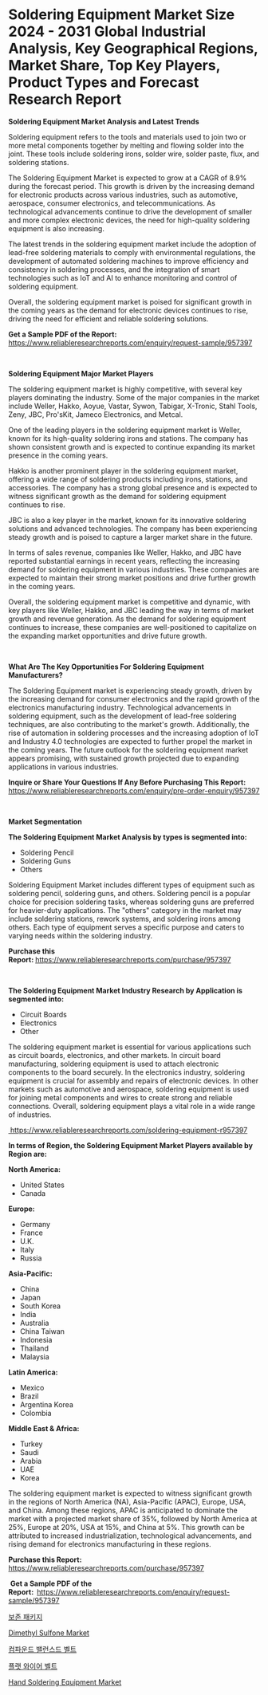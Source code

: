<p><h1>Soldering Equipment Market Size 2024 - 2031 Global Industrial Analysis, Key Geographical Regions, Market Share, Top Key Players, Product Types and Forecast Research Report</h1></p><p><strong>Soldering Equipment Market Analysis and Latest Trends</strong></p>
<p><p>Soldering equipment refers to the tools and materials used to join two or more metal components together by melting and flowing solder into the joint. These tools include soldering irons, solder wire, solder paste, flux, and soldering stations.</p><p>The Soldering Equipment Market is expected to grow at a CAGR of 8.9% during the forecast period. This growth is driven by the increasing demand for electronic products across various industries, such as automotive, aerospace, consumer electronics, and telecommunications. As technological advancements continue to drive the development of smaller and more complex electronic devices, the need for high-quality soldering equipment is also increasing.</p><p>The latest trends in the soldering equipment market include the adoption of lead-free soldering materials to comply with environmental regulations, the development of automated soldering machines to improve efficiency and consistency in soldering processes, and the integration of smart technologies such as IoT and AI to enhance monitoring and control of soldering equipment.</p><p>Overall, the soldering equipment market is poised for significant growth in the coming years as the demand for electronic devices continues to rise, driving the need for efficient and reliable soldering solutions.</p></p>
<p><strong>Get a Sample PDF of the Report:&nbsp;</strong> <a href="https://www.reliableresearchreports.com/enquiry/request-sample/957397">https://www.reliableresearchreports.com/enquiry/request-sample/957397</a></p>
<p>&nbsp;</p>
<p><strong>Soldering Equipment Major Market Players</strong></p>
<p><p>The soldering equipment market is highly competitive, with several key players dominating the industry. Some of the major companies in the market include Weller, Hakko, Aoyue, Vastar, Sywon, Tabigar, X-Tronic, Stahl Tools, Zeny, JBC, Pro'sKit, Jameco Electronics, and Metcal.</p><p>One of the leading players in the soldering equipment market is Weller, known for its high-quality soldering irons and stations. The company has shown consistent growth and is expected to continue expanding its market presence in the coming years.</p><p>Hakko is another prominent player in the soldering equipment market, offering a wide range of soldering products including irons, stations, and accessories. The company has a strong global presence and is expected to witness significant growth as the demand for soldering equipment continues to rise.</p><p>JBC is also a key player in the market, known for its innovative soldering solutions and advanced technologies. The company has been experiencing steady growth and is poised to capture a larger market share in the future.</p><p>In terms of sales revenue, companies like Weller, Hakko, and JBC have reported substantial earnings in recent years, reflecting the increasing demand for soldering equipment in various industries. These companies are expected to maintain their strong market positions and drive further growth in the coming years.</p><p>Overall, the soldering equipment market is competitive and dynamic, with key players like Weller, Hakko, and JBC leading the way in terms of market growth and revenue generation. As the demand for soldering equipment continues to increase, these companies are well-positioned to capitalize on the expanding market opportunities and drive future growth.</p></p>
<p>&nbsp;</p>
<p><strong>What Are The Key Opportunities For Soldering Equipment Manufacturers?</strong></p>
<p><p>The Soldering Equipment market is experiencing steady growth, driven by the increasing demand for consumer electronics and the rapid growth of the electronics manufacturing industry. Technological advancements in soldering equipment, such as the development of lead-free soldering techniques, are also contributing to the market's growth. Additionally, the rise of automation in soldering processes and the increasing adoption of IoT and Industry 4.0 technologies are expected to further propel the market in the coming years. The future outlook for the soldering equipment market appears promising, with sustained growth projected due to expanding applications in various industries.</p></p>
<p><strong>Inquire or Share Your Questions If Any Before Purchasing This Report:</strong> <a href="https://www.reliableresearchreports.com/enquiry/pre-order-enquiry/957397">https://www.reliableresearchreports.com/enquiry/pre-order-enquiry/957397</a></p>
<p>&nbsp;</p>
<p><strong>Market Segmentation</strong></p>
<p><strong>The Soldering Equipment Market Analysis by types is segmented into:</strong></p>
<p><ul><li>Soldering Pencil</li><li>Soldering Guns</li><li>Others</li></ul></p>
<p><p>Soldering Equipment Market includes different types of equipment such as soldering pencil, soldering guns, and others. Soldering pencil is a popular choice for precision soldering tasks, whereas soldering guns are preferred for heavier-duty applications. The "others" category in the market may include soldering stations, rework systems, and soldering irons among others. Each type of equipment serves a specific purpose and caters to varying needs within the soldering industry.</p></p>
<p><strong>Purchase this Report:&nbsp;</strong><a href="https://www.reliableresearchreports.com/purchase/957397">https://www.reliableresearchreports.com/purchase/957397</a></p>
<p>&nbsp;</p>
<p><strong>The Soldering Equipment Market Industry Research by Application is segmented into:</strong></p>
<p><ul><li>Circuit Boards</li><li>Electronics</li><li>Other</li></ul></p>
<p><p>The soldering equipment market is essential for various applications such as circuit boards, electronics, and other markets. In circuit board manufacturing, soldering equipment is used to attach electronic components to the board securely. In the electronics industry, soldering equipment is crucial for assembly and repairs of electronic devices. In other markets such as automotive and aerospace, soldering equipment is used for joining metal components and wires to create strong and reliable connections. Overall, soldering equipment plays a vital role in a wide range of industries.</p></p>
<p><a href="https://www.reliableresearchreports.com/soldering-equipment-r957397">&nbsp;https://www.reliableresearchreports.com/soldering-equipment-r957397</a></p>
<p><strong>In terms of Region, the Soldering Equipment Market Players available by Region are:</strong></p>
<p>
    <p> <strong> North America: </strong>
        <ul>
            <li>United States</li>
            <li>Canada</li>
        </ul>
        </p> 
    <p> <strong> Europe: </strong>
        <ul>
            <li>Germany</li>
            <li>France</li>
            <li>U.K.</li>
            <li>Italy</li>
            <li>Russia</li>
        </ul>
        </p> 
    <p> <strong> Asia-Pacific: </strong>
        <ul>
            <li>China</li>
            <li>Japan</li>
            <li>South Korea</li>
            <li>India</li>
            <li>Australia</li>
            <li>China Taiwan</li>
            <li>Indonesia</li>
            <li>Thailand</li>
            <li>Malaysia</li>
        </ul>
        </p> 
    <p> <strong> Latin America: </strong>
        <ul>
            <li>Mexico</li>
            <li>Brazil</li>
            <li>Argentina Korea</li>
            <li>Colombia</li>
        </ul>
        </p> 
    <p> <strong> Middle East & Africa: </strong>
        <ul>
            <li>Turkey</li>
            <li>Saudi</li>
            <li>Arabia</li>
            <li>UAE</li>
            <li>Korea</li>
        </ul>
    </p>
    </p>
<p><p>The soldering equipment market is expected to witness significant growth in the regions of North America (NA), Asia-Pacific (APAC), Europe, USA, and China. Among these regions, APAC is anticipated to dominate the market with a projected market share of 35%, followed by North America at 25%, Europe at 20%, USA at 15%, and China at 5%. This growth can be attributed to increased industrialization, technological advancements, and rising demand for electronics manufacturing in these regions.</p></p>
<p><strong>Purchase this Report: </strong><a href="https://www.reliableresearchreports.com/purchase/957397">https://www.reliableresearchreports.com/purchase/957397</a></p>
<p>&nbsp;<strong>Get a Sample PDF of the Report:&nbsp;&nbsp;</strong><a href="https://www.reliableresearchreports.com/enquiry/request-sample/957397">https://www.reliableresearchreports.com/enquiry/request-sample/957397</a></p>
<p><strong></strong></p>
<p><p><a href="https://medium.com/@tammyholmes1955/%EB%B3%B4%EA%B4%80-%ED%8F%AC%EC%9E%A5-%EC%8B%9C%EC%9E%A5-%EC%A1%B0%EC%82%AC-%EB%B3%B4%EA%B3%A0%EC%84%9C-%EA%B7%B8-%EC%97%AD%EC%82%AC-%EB%B0%8F-2024%EB%85%84%EC%97%90%EC%84%9C-2031%EB%85%84%EA%B9%8C%EC%A7%80%EC%9D%98-%EC%98%88%EC%B8%A1-a95645ad6fb1">보존 패키지</a></p><p><a href="https://issuu.com/reportprime-2/docs/dimethyl-sulfone-market-size-2030.pptx">Dimethyl Sulfone Market</a></p><p><a href="https://github.com/PhilToryphy7876567/Market-Research-Report-List-1/blob/main/782810929495.md">컴파운드 밸런스드 벨트</a></p><p><a href="https://github.com/hzumrdvas204296/Market-Research-Report-List-1/blob/main/548803929494.md">플랫 와이어 벨트</a></p><p><a href="https://github.com/tamvrosiya/Market-Research-Report-List-3/blob/main/hand-soldering-equipment-market.md">Hand Soldering Equipment Market</a></p></p>